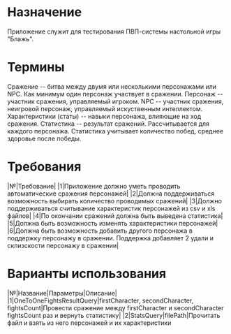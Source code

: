 # Назначение
Приложение служит для тестирования ПВП-системы настольной игры "Блажь".

# Термины
Сражение -- битва между двумя или несколькими персонажами или NPC. Как минимум один персонаж участвует в сражении.
Персонаж -- участник сражения, управляемый игроком.
NPC -- участник сражения, неигровой персонаж, управляемый искуственным интеллектом.
Характеристики (статы) -- навыки персонажа, влияющие на ход сражения.
Статистика -- результат сражений. Рассчитывается для каждого персонажа. Статистика учитывает количество побед, среднее здоровье после победы.

# Требования
|№|Требование|
|1|Приложение должно уметь проводить автоматические сражения персонажей|
|2|Должна поддерживаться возможность выбирать количество проводимых сражений|
|3|Должно поддерживаться считывание характеристик персонажей из csv и xls файлов|
|4|По окончании сражений должна быть выведена статистика|
|5|Должна быть возможность изменять характеристики персонажей|
|6|Должна быть возможность добавить другого персонажа в поддержку персонажу в сражении. Поддержка добавляет 2 удали и склизскости персонажу в сражении|

# Варианты использования
|№|Название|Параметры|Описание|
|1|OneToOneFightsResultQuery|firstCharacter, secondCharacter, fightsCount|Провести сражение между firstCharacter и secondCharacter fightsCount раз и вернуть статистику|
|2|StatsQuery|filePath|Прочитать файл и взять из него персонажей и их характеристики
